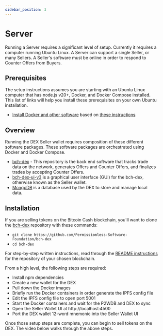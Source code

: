 ```yaml
---
sidebar_position: 3
---
```


# Server

Running a Server requires a significant level of setup. Currently it requires a computer running Ubuntu Linux. A Server can support a single Seller, or many Sellers. A Seller's software must be online in order to respond to Counter Offers from Buyers.

## Prerequisites

The setup instructions assumes you are starting with an Ubuntu Linux computer that has node.js v20+, Docker, and Docker Compose installed. This list of links will help you install these prerequisites on your own Ubuntu installation.

- [Install Docker and other software](https://youtu.be/w5mpwX4vUIg) based on [these instructions](https://gist.github.com/christroutner/a39f656850dc022b60f25c9663dd1cdd)

## Overview
Running the DEX Seller wallet requires composition of these different software packages. These software packages are orchestrated using Docker and Docker Compose.

- [bch-dex](https://github.com/Permissionless-Software-Foundation/bch-dex) - This repository is the back end software that tracks trade data on the network, generates Offers and Counter Offers, and finalizes trades by accepting Counter Offers.
- [bch-dex-ui-v3](https://github.com/Permissionless-Software-Foundation/bch-dex-ui-v3) is a graphical user interface (GUI) for the bch-dex, otherwise known as the Seller wallet.
- [MongoDB](https://www.mongodb.com/) is a database used by the DEX to store and manage local data.

## Installation
If you are selling tokens on the Bitcoin Cash blockchain, you'll want to clone the [bch-dex](https://github.com/Permissionless-Software-Foundation/bch-dex) repository with these commands:

- `git clone https://github.com/Permissionless-Software-Foundation/bch-dex`
- `cd bch-dex`

For step-by-step written instructions, read through the [README instructions](https://github.com/Permissionless-Software-Foundation/bch-dex) for the repository of your chosen blockchain.

From a high level, the following steps are required:

- Install npm dependencies
- Create a new wallet for the DEX
- Pull down the Docker images
- Briefly run the Docker containers in order generate the IPFS config file
- Edit the IPFS config file to open port 5001
- Start the Docker containers and wait for the P2WDB and DEX to sync
- Open the Seller Wallet UI at http://localhost:4500
- Port the DEX wallet 12-word mnemonic into the Seller Wallet UI

Once those setup steps are complete, you can begin to sell tokens on the DEX. The video below walks through the above steps.


